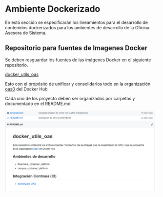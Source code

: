# Ambiente Dockerizado

En está sección se especificarán los lineamientos para el desarrollo de contenidos dockerizados para los ambientes de desarrollo de la  Oficina Asesora de Sistema.

## Repositorio para fuentes de Imagenes Docker

Se deben resguardar los fuentes de las imágenes Docker en el siguiente repositorio.

[docker_utils_oas](https://github.com/udistrital/docker_utils_oas)

Esto con el propósito de unificar y consolidarlos todo en la organización [oas0](https://hub.docker.com/search/?q=oas0&type=image) del Docker Hub

Cada uno de los proyecto deben ser organizados por carpetas y documentado en el README.md

  ![Crear Tabla](/instalacion_de_herramientas/img/001.png)
